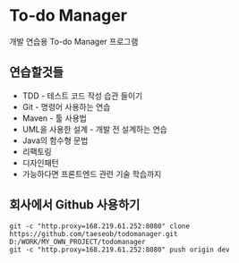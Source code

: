 # To-do Manager

개발 연습용 To-do Manager 프로그램

## 연습할것들

* TDD - 테스트 코드 작성 습관 들이기
* Git - 명령어 사용하는 연습
* Maven - 툴 사용법
* UML을 사용한 설계 - 개발 전 설계하는 연습
* Java의 함수형 문법
* 리팩토링
* 디자인패턴
* 가능하다면 프론트엔드 관련 기술 학습까지

## 회사에서 Github 사용하기
```
git -c "http.proxy=168.219.61.252:8080" clone https://github.com/taeseob/todomanager.git D:/WORK/MY_OWN_PROJECT/todomanager
git -c "http.proxy=168.219.61.252:8080" push origin dev
```

